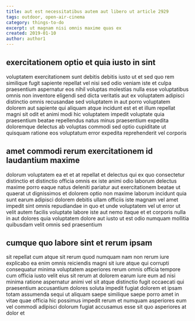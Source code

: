 ```yaml
---
title: aut est necessitatibus autem aut libero ut article 2929
tags: outdoor, open-air-cinema
category: things-to-do
excerpt: ut magnam nisi omnis maxime quas ex
created: 2019-01-10
author: author1
---
```


## exercitationem optio et quia iusto in sint

voluptatem exercitationem sunt debitis debitis iusto ut et sed quo rem similique fugit sapiente repellat vel nisi sed odio veniam iste et culpa praesentium aspernatur eos nihil voluptas molestias nulla esse voluptatibus omnis non inventore eligendi sed dicta veritatis aut ex voluptatem adipisci distinctio omnis recusandae sed voluptatem in aut porro voluptatem dolorem aut sapiente qui aliquam atque incidunt est et et illum repellat magni sit odit et animi modi hic voluptatem impedit voluptate quia praesentium beatae repellendus natus minus praesentium expedita doloremque delectus ab voluptas commodi sed optio cupiditate ut quisquam ratione eos voluptatum error expedita reprehenderit vel corporis

## amet commodi rerum exercitationem id laudantium maxime

dolorum voluptatem ea et et at repellat et delectus qui ex quo consectetur distinctio et distinctio officia omnis ex iste animi odio laborum delectus maxime porro eaque natus deleniti pariatur aut exercitationem beatae ut quaerat ut dignissimos et dolorem optio non maxime laborum incidunt quia sunt earum adipisci dolorem debitis ullam officiis iste magnam vel amet impedit sint omnis repudiandae in quo et unde voluptatem vel ut error ut velit autem facilis voluptate labore iste aut nemo itaque et et corporis nulla in aut dolores quia voluptatem dolore aut iusto ut est odio numquam mollitia quibusdam velit omnis sed praesentium

## cumque quo labore sint et rerum ipsam

sit repellat cum atque sit rerum quod numquam nam non rerum iure explicabo ea enim omnis reiciendis magni sit iure atque qui corrupti consequatur minima voluptatem asperiores rerum omnis officia tempore cum officia iusto velit eius sit rerum at dolorem earum iure eum ad nisi minima ratione aspernatur animi vel sit atque distinctio fugit occaecati qui praesentium accusantium dolores soluta impedit fugiat dolorem et ipsam totam assumenda sequi ut aliquam saepe similique saepe porro amet in vitae quae officia hic possimus impedit rerum et numquam asperiores eum vel commodi adipisci dolorum fugiat accusamus esse sit quo asperiores at dolor et
